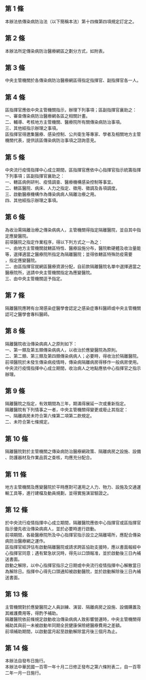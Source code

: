 第 1 條
-------
本辦法依傳染病防治法（以下簡稱本法）第十四條第四項規定訂定之。

第 2 條
-------
本辦法所定傳染病防治醫療網區之劃分方式，如附表。

第 3 條
-------
中央主管機關於各傳染病防治醫療網區得指定指揮官、副指揮官各一人。

第 4 條
-------
區指揮官應依中央主管機關指示，辦理下列事項；區副指揮官襄助之：  
一、審查傳染病防治醫療網各區之相關計畫。  
二、輔導、考核地方主管機關、醫療院所有關傳染病防治事項。  
三、其他經指示辦理之事項。  
區指揮官得邀集醫療、感染控制、公共衛生等專家、學者及相關地方主管  
機關代表，提供該區傳染病防治事項之諮詢意見。

第 5 條
-------
中央流行疫情指揮中心成立期間，區指揮官應依中心指揮官指示統籌指揮  
下列事項；區副指揮官襄助之：  
一、轄區病例研判、疫情調查、醫療機構感染控制等事宜。  
二、轄區醫院、病床、人力之指定、徵用、徵調及各項調度。  
三、啟動醫療機構作為傳染病病人隔離治療之用。  
四、其他經指示辦理之事項。

第 6 條
-------
為收治需隔離治療之傳染病病人，主管機關得指定隔離醫院，並自其中指  
定應變醫院。  
前項醫院之指定作業程序，得以下列方式之一為之：  
一、由地方主管機關就轄區特性、醫療設施分布，醫院軟硬體及收治量能  
    等，選擇適當之醫療院所指定為隔離醫院；並得依轄區特殊防疫需要  
    ，指定應變醫院。  
二、由區指揮官就網區醫療資源分配，自前款隔離醫院名單中選擇適當之  
    醫療院所，送請中央主管機關指定為應變醫院。  
三、由中央主管機關逕予指定。

第 7 條
-------
隔離醫院應聘有台灣感染症醫學會認定之感染症專科醫師或中央主管機關  
認可之醫學會專科醫師。

第 8 條
-------
隔離醫院收治傳染病病人之原則如下：  
一、第一類及第五類傳染病病人，以收治於應變醫院為原則。  
二、第二類、第三類及第四類傳染病病人；必要時，得收治於隔離醫院。  
前項醫院於未發生傳染病疫情時，傳染病隔離病房得移作一般病房使用。  
中央流行疫情指揮中心成立期間，收治病人之地點應依中心指揮官之指示  
辦理。

第 9 條
-------
隔離醫院之指定，有效期間為三年，期滿得展延一次或重新指定。  
隔離醫院有下列情事之一者，中央主管機關得變更或廢止其指定：  
一、隔離病房未符合第六條第二項第二款規定。  
二、未符合第七條規定。

第 10 條
--------
隔離醫院對於主管機關之傳染病防治醫療網政策、隔離病房之設施、設備  
、防護器材及作業品質之查核，均應充分配合。

第 11 條
--------
地方主管機關及應變醫院於平時應對可運用之人力、物力、設施及交通運  
輸工具等，進行建檔及動員規劃，並得實施演習驗證之。

第 12 條
--------
於中央流行疫情指揮中心成立期間，隔離醫院應依中心指揮官或區指揮官  
指示優先收治傳染病病人，並於必要時進行啟動。  
前項期間，各級醫療院所及中心指揮官指示設立之隔離場所，應配合傳染  
病防治醫療網之運作。  
區指揮官經評估有啟動隔離醫院或請求跨區協助支援時，應以書面報經中  
心指揮官同意；遇有緊急狀況時，得先以口頭報准，並於啟動後三日內補  
送書面。  
啟動之解除，以中心指揮官指示之日期或中央流行疫情指揮中心解散當日  
為解除日。指揮中心得先口頭通知被啟動醫院，並於啟動解除後三日內補  
送書面。

第 13 條
--------
主管機關對於應變醫院之人員訓練、演習、隔離病房之設施、設備購置及  
其維護費用等，得酌予補助。  
隔離醫院依前條規定啟動收治傳染病病人致影響營運時，中央主管機關得  
補助其與前一未被啟動年同期全民健康保險總醫療費用之差額。  
前項補助期間，以啟動當月起至啟動解除當月後三個月為止。

第 14 條
--------
本辦法自發布日施行。  
本辦法中華民國一百零一年十月二日修正發布之第六條附表二，自一百零  
二年一月一日施行。

